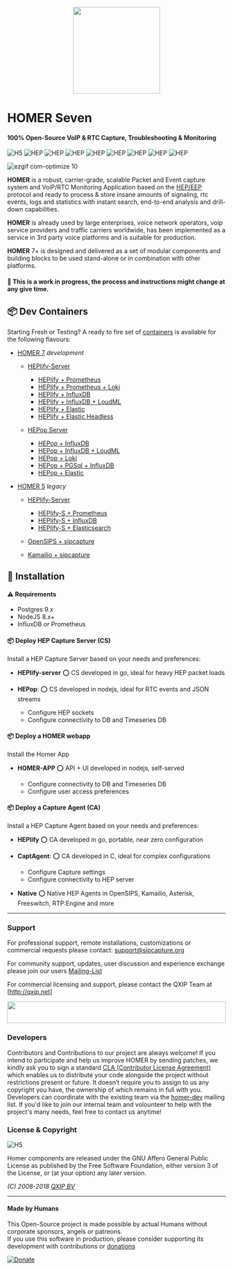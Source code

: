 <p>
  <center>
    <img src="https://user-images.githubusercontent.com/1423657/39084356-c723a81e-4574-11e8-963c-d11717789fa3.png" width=200/>
  </center>
</p>

# HOMER Seven
#### 100% Open-Source VoIP & RTC Capture, Troubleshooting & Monitoring


![H5](https://img.shields.io/badge/HOMER-7-red.svg)
![HEP](https://img.shields.io/badge/proto-hep_eep-blue.svg)
![HEP](https://img.shields.io/badge/proto-sip-brightgreen.svg)
![HEP](https://img.shields.io/badge/proto-rtcp-brightgreen.svg)
![HEP](https://img.shields.io/badge/proto-rtcp_xr-brightgreen.svg)
![HEP](https://img.shields.io/badge/proto-rtp_stats-brightgreen.svg)
![HEP](https://img.shields.io/badge/text-QoS-green.svg)
![HEP](https://img.shields.io/badge/text-syslog-green.svg)
![HEP](https://img.shields.io/badge/text-CDRs-green.svg)


![ezgif com-optimize 10](https://user-images.githubusercontent.com/1423657/46264200-211a6680-c51a-11e8-8477-3b7a53f9aa0b.gif)

**HOMER** is a robust, carrier-grade, scalable Packet and Event capture system and VoiP/RTC Monitoring Application based on the [HEP/EEP](http://github.com/sipcapture/hep) protocol and ready to process & store insane amounts of signaling, rtc events, logs and statistics with instant search, end-to-end analysis and drill-down capabilities.

**HOMER** is already used by large enterprises, voice network operators, voip service providers and traffic carriers worldwide, has been implemented as a service in 3rd party voice platforms and is suitable for production. 

**HOMER** 7+ is designed and delivered as a set of modular components and building blocks to be used stand-alone or in combination with other platforms.
<br/>

#### :construction: This is a work in progress, the process and instructions might change at any give time.


## :package: Dev Containers
Starting Fresh or Testing? A ready to fire set of [containers](https://github.com/sipcapture/homer-docker/tree/master/heplify-server) is available for the following flavours:

* [HOMER 7](https://github.com/sipcapture/homer/tree/homer7) _development_
  * [HEPlify-Server](https://github.com/sipcapture/homer7-docker/tree/master/heplify-server)
    * [HEPlify + Prometheus ](https://github.com/sipcapture/homer7-docker/tree/master/heplify-server/hom7-hep-prom-graf)
    * [HEPlify + Prometheus + Loki ](https://github.com/sipcapture/homer7-docker/tree/master/heplify-server/hom7-prom-all)
    * [HEPlify + InfluxDB ](https://github.com/sipcapture/homer7-docker/tree/master/heplify-server/hom7-hep-influx) 
    * [HEPlify + InfluxDB + LoudML](https://github.com/sipcapture/homer7-docker/tree/master/heplify-server/hom7-hep-influx)
    * [HEPlify + Elastic ](https://github.com/sipcapture/homer7-docker/tree/master/heplify-server/hom7-hep-elastic) 
    * [HEPlify + Elastic Headless](https://github.com/sipcapture/homer7-docker/tree/master/heplify-server/hom7-elastic)
    
  * [HEPop Server](https://github.com/sipcapture/homer7-docker/tree/master/hepop)
    * [HEPop + InfluxDB](https://github.com/sipcapture/homer7-docker/tree/master/hepop/hom7-hep-influx)
    * [HEPop + InfluxDB + LoudML](https://github.com/sipcapture/homer7-docker/tree/master/hepop/hom7-loudml-influx)
    * [HEPop + Loki ](https://github.com/sipcapture/homer7-docker/tree/master/hepop/hom7-json-loki)
    * [HEPop + PGSql + InfluxDB ](https://github.com/sipcapture/homer7-docker/tree/master/hepop/hom7-json-influx)
    * [HEPop + Elastic ](https://github.com/sipcapture/homer7-docker/tree/master/hepop/hom7-elastic-only)

* [HOMER 5](https://github.com/sipcapture/homer/tree/homer5) _legacy_
  * [HEPlify-Server](https://github.com/sipcapture/homer-docker/tree/master/heplify-server)
    * [HEPlify-S + Prometheus ](https://github.com/sipcapture/homer-docker/tree/master/heplify-server/hom5-hep-prom-graf)
    * [HEPlify-S + InfluxDB ](https://github.com/sipcapture/homer-docker/tree/master/heplify-server/hom5-hep-influx)
    * [HEPlify-S + Elasticsearch ](https://github.com/sipcapture/homer-docker/tree/master/heplify-server/hom5-hep-elastic)
    
  * [OpenSIPS + sipcapture](https://github.com/sipcapture/homer-docker/tree/master/opensips-everything)
  * [Kamailio + sipcapture](https://github.com/sipcapture/homer-docker/tree/master/kamailio)
  
  
## :construction: Installation

#### :warning: Requirements
* Postgres 9.x
* NodeJS 8.x+
* InfluxDB *or* Prometheus

#### :package: Deploy HEP Capture Server (CS)
Install a HEP Capture Server based on your needs and preferences:
* **HEPlify-server**
  :o: CS developed in go, ideal for heavy HEP packet loads
* **HEPop**: 
  :o: CS developed in nodejs, ideal for RTC events and JSON streams

  * Configure HEP sockets
  * Configure connectivity to DB and Timeseries DB

#### :package: Deploy a HOMER webapp
Install the Homer App
* **HOMER-APP**
  :o: API + UI developed in nodejs, self-served
  
  * Configure connectivity to DB and Timeseries DB
  * Configure user access preferences

#### :package: Deploy a Capture Agent (CA)
Install a HEP Capture Agent based on your needs and preferences:
* **HEPlify**
  :o: CA developed in go, portable, near zero configuration
* **CaptAgent**: 
  :o: CA developed in C, ideal for complex configurations
  
  * Configure Capture settings
  * Configure connectivity to HEP server
  
* **Native**
  :o: Native HEP Agents in OpenSIPS, Kamailio, Asterisk, Freeswitch, RTP:Engine and more
----------------

### Support
For professional support, remote installations, customizations or commercial requests please contact: support@sipcapture.org

For community support, updates, user discussion and experience exchange please join our users   [Mailing-List](https://groups.google.com/forum/#!forum/homer-discuss)

For commercial licensing and support, please contact the QXIP Team at [http://qxip.net]

<img src="http://i.imgur.com/9AN08au.gif" width=100% height=50 >



### Developers
Contributors and Contributions to our project are always welcome! If you intend to participate and help us improve HOMER by sending patches, we kindly ask you to sign a standard [CLA (Contributor License Agreement)](http://cla.qxip.net) which enables us to distribute your code alongside the project without restrictions present or future. It doesn’t require you to assign to us any copyright you have, the ownership of which remains in full with you. Developers can coordinate with the existing team via the [homer-dev](http://groups.google.com/group/homer-dev) mailing list. If you'd like to join our internal team and volounteer to help with the project's many needs, feel free to contact us anytime!


### License & Copyright

![H5](https://img.shields.io/badge/license-GNU_AGPL_v3-blue.svg)

Homer components are released under the GNU Affero General Public License as published by the Free Software Foundation, either version 3 of the License, or (at your option) any later version.

*(C) 2008-2018 [QXIP BV](http://qxip.net)*

----------

#### Made by Humans
This Open-Source project is made possible by actual Humans without corporate sponsors, angels or patreons.<br>
If you use this software in production, please consider supporting its development with contributions or [donations](https://www.paypal.com/cgi-bin/webscr?cmd=_donations&business=donation%40sipcapture%2eorg&lc=US&item_name=SIPCAPTURE&no_note=0&currency_code=EUR&bn=PP%2dDonationsBF%3abtn_donateCC_LG%2egif%3aNonHostedGuest)

[![Donate](https://www.paypalobjects.com/en_US/i/btn/btn_donateCC_LG.gif)](https://www.paypal.com/cgi-bin/webscr?cmd=_donations&business=donation%40sipcapture%2eorg&lc=US&item_name=SIPCAPTURE&no_note=0&currency_code=EUR&bn=PP%2dDonationsBF%3abtn_donateCC_LG%2egif%3aNonHostedGuest) 
